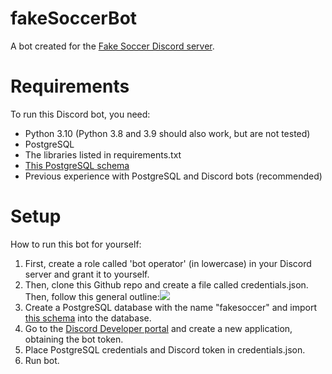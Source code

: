 # fakeSoccerBot
A bot created for the [Fake Soccer Discord server](https://discord.gg/BS4zpNnsv5).

# Requirements
To run this Discord bot, you need:
* Python 3.10 (Python 3.8 and 3.9 should also work, but are not tested)
* PostgreSQL
* The libraries listed in requirements.txt
* [This PostgreSQL schema](https://cdn.discordapp.com/attachments/395638697497985035/867157138912968754/fakesoccerschema)
* Previous experience with PostgreSQL and Discord bots (recommended)

# Setup
How to run this bot for yourself:
1. First, create a role called 'bot operator' (in lowercase) in your Discord server and grant it to yourself.
2. Then, clone this Github repo and create a file called credentials.json. Then, follow this general outline:![](https://cdn.discordapp.com/attachments/395638697497985035/867148844189220894/Screenshot_2021-07-20_135932.png)
3. Create a PostgreSQL database with the name "fakesoccer" and import [this schema](https://cdn.discordapp.com/attachments/395638697497985035/867157138912968754/fakesoccerschema) into the database.
4. Go to the [Discord Developer portal](https://discord.com/developers/applications) and create a new application, obtaining the bot token.
5. Place PostgreSQL credentials and Discord token in credentials.json.
6. Run bot.

